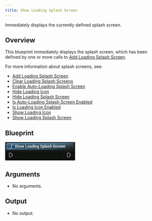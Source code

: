 ```yaml
---
title: Show Loading Splash Screen
---
```

Immediately displays the currently defined splash screen.

## Overview

This blueprint immediately displays the splash screen, which has been defined by one or more calls to [Add Loading Splash Screen](/documentation/unreal/latest/concepts/unreal-blueprints-add-loading-splash-screen/ "Adds a splash screen with parameters to the application."). 

For more information about splash screens, see:

* [Add Loading Splash Screen](/documentation/unreal/latest/concepts/unreal-blueprints-add-loading-splash-screen/ "Adds a splash screen with parameters to the application.")
* [Clear Loading Splash Screens](/documentation/unreal/latest/concepts/unreal-blueprints-clear-loading-splash-screen/ "Removes all splash screens from the application.")
* [Enable Auto-Loading Splash Screen](/documentation/unreal/latest/concepts/unreal-blueprints-enable-auto-loading-splash-screen/ "Enables/disables the splash screen to be automatically shown when loading a new level.")
* [Hide Loading Icon](/documentation/unreal/latest/concepts/unreal-blueprints-hide-loading-icon/)
* [Hide Loading Splash Screen](/documentation/unreal/latest/concepts/unreal-blueprints-hide-loading-splash-screen/)
* [Is Auto-Loading Splash Screen Enabled](/documentation/unreal/latest/concepts/unreal-blueprints-is-auto-loading-splash-screen-enabled/ "Determines whether or not splash screens are automatically displayed when the user transitions to a new level.")
* [Is Loading Icon Enabled](/documentation/unreal/latest/concepts/unreal-blueprints-is-loading-icon-enabled/)
* [Show Loading Icon](/documentation/unreal/latest/concepts/unreal-blueprints-show-loading-icon/ "Immediately displays a specified defined texture as a splash screen.")
* [Show Loading Splash Screen](/documentation/unreal/latest/concepts/unreal-blueprints-show-loading-splash-screen/ "Immediately displays the currently defined splash screen.")
## Blueprint

![](/images/documentation-unreal-latest-concepts-unreal-blueprints-show-loading-splash-screen-0.png)  
## Arguments

* No arguments.
## Output

* No output.
